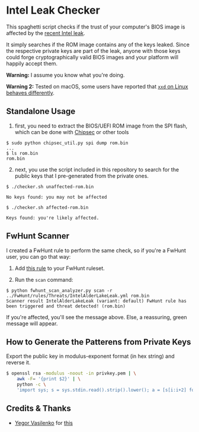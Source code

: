 # Intel Leak Checker

This spaghetti script checks if the trust of your computer's BIOS image is
affected by the [recent Intel
leak](https://hardenedvault.net/blog/2022-10-08-alderlake_fw-leak/).

It simply searches if the ROM image contains any of the keys leaked.
Since the respective private keys are part of the leak, anyone with those
keys could forge cryptographically valid BIOS images and your platform will
happily accept them.

**Warning:** I assume you know what you're doing.

**Warning 2:** Tested on macOS, some users have reported that [`xxd` on Linux behaves differently](https://github.com/phretor/intel-leak-checker/issues/1#issuecomment-1274705257).

## Standalone Usage

1. first, you need to extract the BIOS/UEFI ROM image from the SPI flash, which
   can be done with [Chipsec](https://chipsec.github.io) or other tools

```shell
$ sudo python chipsec_util.py spi dump rom.bin
...
$ ls rom.bin
rom.bin
```

2. next, you use the script included in this repository to search for the
   public keys that I pre-generated from the private ones.

```shell
$ ./checker.sh unaffected-rom.bin

No keys found: you may not be affected

$ ./checker.sh affected-rom.bin

Keys found: you're likely affected.

```

## FwHunt Scanner

I created a FwHunt rule to perform the same check, so if you're a FwHunt user, you
can go that way:

1. Add [this rule](https://github.com/phretor/FwHunt/blob/main/rules/SupplyChain/IntelAlderLakeLeak.yml) to
   your FwHunt ruleset.

2. Run the `scan` command:

```shell
$ python fwhunt_scan_analyzer.py scan -r ../FwHunt/rules/Threats/IntelAlderLakeLeak.yml rom.bin
Scanner result IntelAlderLakeLeak (variant: default) FwHunt rule has been triggered and threat detected! (rom.bin)
```

If you're affected, you'll see the message above. Else, a reassuring, green message will appear.

## How to Generate the Patterens from Private Keys

Export the public key in modulus-exponent format (in hex string) and reverse it.

```bash
$ openssl rsa -modulus -noout -in privkey.pem | \
    awk -F= '{print $2}' | \
    python -c \
    'import sys; s = sys.stdin.read().strip().lower(); a = [s[i:i+2] for i in range(0, len(s), 2)]; a.reverse(); print("".join(a));'

```

## Credits & Thanks
- [Yegor Vasilenko](https://twitter.com/yeggorv) for [this](https://github.com/binarly-io/FwHunt/pull/7)

